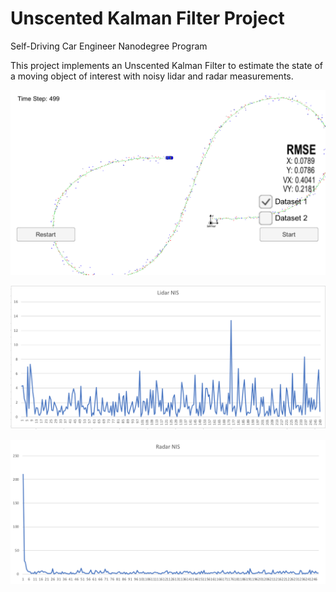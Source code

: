 # Unscented Kalman Filter Project
Self-Driving Car Engineer Nanodegree Program

This project implements an Unscented Kalman Filter to estimate the state of a moving object of interest with noisy lidar and radar measurements.

[//]: # (Image References)
[image1]: ./media/lidar_nis.png
[image2]: ./media/radar_nis.png
[image3]: ./media/unscented.png

![alt text][image3]

![alt text][image1]

![alt text][image2]
